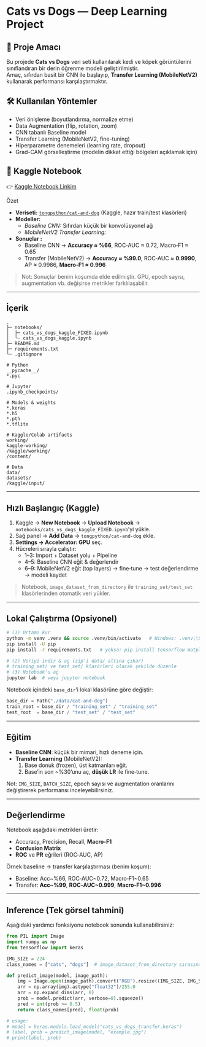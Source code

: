 # Cats vs Dogs — Deep Learning Project 

## 🎯 Proje Amacı
Bu projede **Cats vs Dogs** veri seti kullanılarak kedi ve köpek görüntülerini sınıflandıran bir derin öğrenme modeli geliştirilmiştir.  
Amaç, sıfırdan basit bir CNN ile başlayıp, **Transfer Learning (MobileNetV2)** kullanarak performansı karşılaştırmaktır.  

## 🛠️ Kullanılan Yöntemler
- Veri önişleme (boyutlandırma, normalize etme)
- Data Augmentation (flip, rotation, zoom)
- CNN tabanlı Baseline model
- Transfer Learning (MobileNetV2, fine-tuning)
- Hiperparametre denemeleri (learning rate, dropout)
- Grad-CAM görselleştirme (modelin dikkat ettiği bölgeleri açıklamak için)

## 📎 Kaggle Notebook
👉 [Kaggle Notebook Linkim]((https://www.kaggle.com/code/yiitdoukanylmaz/proje))



 Özet
- **Veriseti:** [`tongpython/cat-and-dog`](https://www.kaggle.com/datasets/tongpython/cat-and-dog) (Kaggle, hazır train/test klasörleri)
- **Modeller:**
  - *Baseline CNN:* Sıfırdan küçük bir konvolüsyonel ağ
  - *MobileNetV2 Transfer Learning:* 
- **Sonuçlar :**
  - Baseline CNN → **Accuracy ≈ %66**, ROC‑AUC ≈ 0.72, Macro‑F1 ≈ 0.65
  - Transfer (MobileNetV2) → **Accuracy ≈ %99.0**, ROC‑AUC ≈ **0.9990**, AP ≈ 0.9986, **Macro‑F1 ≈ 0.996**

> Not: Sonuçlar benim koşumda elde edilmiştir. GPU, epoch sayısı, augmentation vb. değişirse metrikler farklılaşabilir.

---

##  İçerik
```
.
├─ notebooks/
│  ├─ cats_vs_dogs_kaggle_FIXED.ipynb   
│  └─ cats_vs_dogs_kaggle.ipynb         
├─ README.md
├─ requirements.txt                     
└─ .gitignore
```


```
# Python
__pycache__/
*.pyc

# Jupyter
.ipynb_checkpoints/

# Models & weights
*.keras
*.h5
*.pth
*.tflite

# Kaggle/Colab artifacts
working/
kaggle-working/
/kaggle/working/
/content/

# Data
data/
datasets/
/kaggle/input/
```

---

##  Hızlı Başlangıç (Kaggle)
1. Kaggle → **New Notebook** → **Upload Notebook** → `notebooks/cats_vs_dogs_kaggle_FIXED.ipynb`’yi yükle.
2. Sağ panel → **Add Data** → `tongpython/cat-and-dog` ekle.
3. **Settings → Accelerator: GPU** seç.
4. Hücreleri sırayla çalıştır:  
   - 1–3: Import + Dataset yolu + Pipeline  
   - 4–5: Baseline CNN eğit & değerlendir  
   - 6–9: MobileNetV2 eğit (top layers) → fine‑tune → test değerlendirme → modeli kaydet

> Notebook, `image_dataset_from_directory` ile `training_set/test_set` klasörlerinden otomatik veri yükler.

---

##  Lokal Çalıştırma (Opsiyonel)
```bash
# (1) Ortamı kur
python -m venv .venv && source .venv/bin/activate   # Windows: .venv\\Scripts\\activate
pip install -U pip
pip install -r requirements.txt   # yoksa: pip install tensorflow matplotlib scikit-learn pillow numpy

# (2) Veriyi indir & aç (zip'i data/ altına çıkar)
# training_set/ ve test_set/ klasörleri olacak şekilde düzenle
# (3) Notebook'u aç
jupyter lab  # veya jupyter notebook
```
Notebook içindeki `base_dir`’i lokal klasörüne göre değiştir:
```python
base_dir = Path("./data/cat-and-dog")
train_root = base_dir / "training_set" / "training_set"
test_root  = base_dir / "test_set" / "test_set"
```

---

##  Eğitim
- **Baseline CNN**: küçük bir mimari, hızlı deneme için.
- **Transfer Learning** (MobileNetV2):
  1) Base donuk (frozen), üst katmanları eğit.  
  2) Base’in son ~%30’unu aç, **düşük LR** ile fine‑tune.

Not: `IMG_SIZE`, `BATCH_SIZE`, epoch sayısı ve augmentation oranlarını değiştirerek performansı inceleyebilirsiniz.

---

##  Değerlendirme
Notebook aşağıdaki metrikleri üretir:
- Accuracy, Precision, Recall, **Macro‑F1**
- **Confusion Matrix**
- **ROC** ve **PR** eğrileri (ROC‑AUC, AP)

Örnek baseline → transfer karşılaştırması (benim koşum):
- Baseline: Acc~%66, ROC‑AUC~0.72, Macro‑F1~0.65
- Transfer: **Acc~%99**, **ROC‑AUC~0.999**, **Macro‑F1~0.996**

---

##  Inference (Tek görsel tahmini)
Aşağıdaki yardımcı fonksiyonu notebook sonunda kullanabilirsiniz:
```python
from PIL import Image
import numpy as np
from tensorflow import keras

IMG_SIZE = 224
class_names = ["cats", "dogs"]  # image_dataset_from_directory sırasına göre

def predict_image(model, image_path):
    img = Image.open(image_path).convert("RGB").resize((IMG_SIZE, IMG_SIZE))
    arr = np.array(img).astype("float32")/255.0
    arr = np.expand_dims(arr, 0)
    prob = model.predict(arr, verbose=0).squeeze()
    pred = int(prob >= 0.5)
    return class_names[pred], float(prob)

# usage:
# model = keras.models.load_model("cats_vs_dogs_transfer.keras")
# label, prob = predict_image(model, "example.jpg")
# print(label, prob)
```

